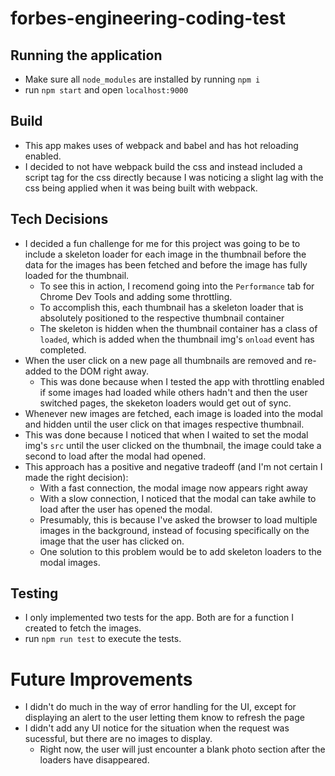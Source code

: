 # forbes-engineering-coding-test

## Running the application

* Make sure all `node_modules` are installed by running `npm i`
* run `npm start` and open `localhost:9000`

## Build

* This app makes uses of webpack and babel and has hot reloading enabled.
* I decided to not have webpack build the css and instead included a script tag for the css directly because I was noticing a slight lag with the css being applied when it was being built with webpack.

## Tech Decisions

* I decided a fun challenge for me for this project was going to be to include a skeleton loader for each image in the thumbnail before the data for the images has been fetched and before the image has fully loaded for the thumbnail.
  * To see this in action, I recomend going into the `Performance` tab for Chrome Dev Tools and adding some throttling.
  * To accomplish this, each thumbnail has a skeleton loader that is absolutely positioned to the respective thumbnail container
  * The skeleton is hidden when the thumbnail container has a class of `loaded`, which is added when the thumbnail img's `onload` event has completed.
* When the user click on a new page all thumbnails are removed and re-added to the DOM right away.
  * This was done because when I tested the app with throttling enabled if some images had loaded while others hadn't and then the user switched pages, the skeketon loaders would get out of sync.
* Whenever new images are fetched, each image is loaded into the modal and hidden until the user click on that images respective thumbnail.
 * This was done because I noticed that when I waited to set the modal img's `src` until the user clicked on the thumbnail, the image could take a second to load after the modal had opened.
 * This approach has a positive and negative tradeoff (and I'm not certain I made the right decision):
   * With a fast connection, the modal image now appears right away
   * With a slow connection, I noticed that the modal can take awhile to load after the user has opened the modal.
    * Presumably, this is because I've asked the browser to load multiple images in the background, instead of focusing specifically on the image that the user has clicked on.
    * One solution to this problem would be to add skeleton loaders to the modal images.

## Testing

* I only implemented two tests for the app. Both are for a function I created to fetch the images.
* run `npm run test` to execute the tests.

# Future Improvements

* I didn't do much in the way of error handling for the UI, except for displaying an alert to the user letting them know to refresh the page
* I didn't add any UI notice for the situation when the request was sucessful, but there are no images to display.
  * Right now, the user will just encounter a blank photo section after the loaders have disappeared.
